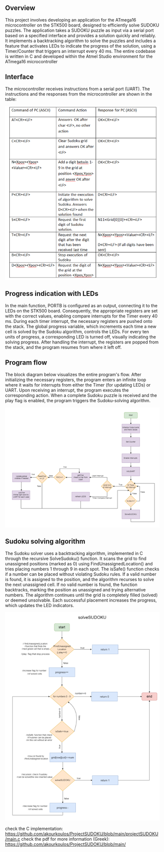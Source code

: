 ## Overview

This project involves developing an application for the ATmega16 microcontroller on the STK500 board, designed to efficiently solve SUDOKU puzzles.
The application takes a SUDOKU puzzle as input via a serial port based on a specified interface and provides a solution quickly and reliably.
It implements a backtracking algorithm to solve the puzzles and includes a feature that activates LEDs to indicate the progress of the solution, 
using a Timer/Counter that triggers an interrupt every 40 ms. The entire codebase is written in C and developed within the Atmel Studio environment for the ATmega16 microcontroller

## Interface

The microcontroller receives instructions from a serial port (UART). The instructions and the responses from the microcontroller are shown in the table:

![alt text](https://github.com/akourkoulos/ProjectSUDOKU/blob/main/projectSUDOKU/Figures/Protocol.png)

## Progress indication with LEDs
In the main function, PORTB is configured as an output, connecting it to the LEDs on the STK500 board. Consequently, the appropriate registers are set with the correct values, enabling compare interrupts for the Timer every 40 ms. During each timer interrupt, the necessary registers are pushed onto the stack. The global progress variable, which increments each time a new cell is solved by the Sudoku algorithm, controls the LEDs. For every ten units of progress, a corresponding LED is turned off, visually indicating the solving progress. After handling the interrupt, the registers are popped from the stack, and the program resumes from where it left off.

## Program flow 

The block diagram below visualizes the entire program's flow. After initializing the necessary registers, the program enters an infinite loop where it waits for interrupts from either the Timer (for updating LEDs) or UART. Upon receiving an interrupt, the program executes the corresponding action. When a complete Sudoku puzzle is received and the play flag is enabled, the program triggers the Sudoku-solving algorithm.

![alt text](https://github.com/akourkoulos/ProjectSUDOKU/blob/main/projectSUDOKU/Figures/program%20flow.png)

## Sudoku solving algorithm

The Sudoku solver uses a backtracking algorithm, implemented in C through the recursive SolveSudoku() function. It scans the grid to find unassigned positions (marked as 0) using FindUnassignedLocation() and tries placing numbers 1 through 9 in each spot. The isSafe() function checks if a number can be placed without violating Sudoku rules. If a valid number is found, it is assigned to the position, and the algorithm recurses to solve the next unassigned cell.
If no valid number is found, the function backtracks, marking the position as unassigned and trying alternative numbers. The algorithm continues until the grid is completely filled (solved) or deemed unsolvable. Each successful placement increases the progress, which updates the LED indicators.

![alt text](https://github.com/akourkoulos/ProjectSUDOKU/blob/main/projectSUDOKU/Figures/SudokuSolver.png)

check the C implementation: https://github.com/akourkoulos/ProjectSUDOKU/blob/main/projectSUDOKU/main.c
check the pdf for more information (Greek): https://github.com/akourkoulos/ProjectSUDOKU/blob/main/
